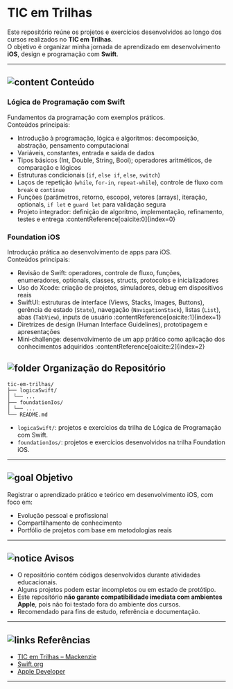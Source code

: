 # TIC em Trilhas

Este repositório reúne os projetos e exercícios desenvolvidos ao longo dos cursos realizados no **TIC em Trilhas**.  
O objetivo é organizar minha jornada de aprendizado em desenvolvimento **iOS**, design e programação com **Swift**.

---

## <img src="https://img.icons8.com/ios-glyphs/24/000000/book.png" alt="content" /> Conteúdo

### **Lógica de Programação com Swift**  
Fundamentos da programação com exemplos práticos.  
Conteúdos principais:
- Introdução à programação, lógica e algoritmos: decomposição, abstração, pensamento computacional  
- Variáveis, constantes, entrada e saída de dados  
- Tipos básicos (Int, Double, String, Bool); operadores aritméticos, de comparação e lógicos  
- Estruturas condicionais (`if`, `else if`, `else`, `switch`)  
- Laços de repetição (`while`, `for‑in`, `repeat‑while`), controle de fluxo com `break` e `continue`  
- Funções (parâmetros, retorno, escopo), vetores (arrays), iteração, optionals, `if let` e `guard let` para validação segura  
- Projeto integrador: definição de algoritmo, implementação, refinamento, testes e entrega :contentReference[oaicite:0]{index=0}

### **Foundation iOS**  
Introdução prática ao desenvolvimento de apps para iOS.  
Conteúdos principais:
- Revisão de Swift: operadores, controle de fluxo, funções, enumeradores, optionals, classes, structs, protocolos e inicializadores  
- Uso do Xcode: criação de projetos, simuladores, debug em dispositivos reais  
- SwiftUI: estruturas de interface (Views, Stacks, Images, Buttons), gerência de estado (`State`), navegação (`NavigationStack`), listas (`List`), abas (`TabView`), inputs de usuário :contentReference[oaicite:1]{index=1}  
- Diretrizes de design (Human Interface Guidelines), prototipagem e apresentações  
- Mini‑challenge: desenvolvimento de um app prático como aplicação dos conhecimentos adquiridos :contentReference[oaicite:2]{index=2}

## <img src="https://img.icons8.com/ios-glyphs/24/000000/folder-invoices--v1.png" alt="folder" /> Organização do Repositório

```
tic-em-trilhas/
├── logicaSwift/
│ └── ...
├── foundationIos/
│ └── ...
└── README.md
```

- `logicaSwift/`: projetos e exercícios da trilha de Lógica de Programação com Swift.  
- `foundationIos/`: projetos e exercícios desenvolvidos na trilha Foundation iOS.  

---

## <img src="https://img.icons8.com/ios-glyphs/24/000000/rocket--v1.png" alt="goal" /> Objetivo

Registrar o aprendizado prático e teórico em desenvolvimento iOS, com foco em:

- Evolução pessoal e profissional  
- Compartilhamento de conhecimento  
- Portfólio de projetos com base em metodologias reais  

---

## <img src="https://img.icons8.com/ios-glyphs/24/000000/error--v1.png" alt="notice" /> Avisos

- O repositório contém códigos desenvolvidos durante atividades educacionais.  
- Alguns projetos podem estar incompletos ou em estado de protótipo.  
- Este repositório **não garante compatibilidade imediata com ambientes Apple**, pois não foi testado fora do ambiente dos cursos.  
- Recomendado para fins de estudo, referência e documentação.

---

## <img src="https://img.icons8.com/ios-glyphs/24/000000/link--v1.png" alt="links" /> Referências

- [TIC em Trilhas – Mackenzie](https://computacao.mackenzie.br/tic-em-trilhas/trilhas/)  
- [Swift.org](https://swift.org/)  
- [Apple Developer](https://developer.apple.com/)

---
